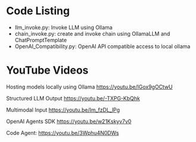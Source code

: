 # Code Listing

- llm_invoke.py: Invoke LLM using Ollama
- chain_invoke.py: create and invoke chain using OllamaLLM and ChatPromptTemplate
- OpenAI_Compatibility.py: OpenAI API compatible access to local ollama

# YouTube Videos

Hosting models locally using Ollama https://youtu.be/IGox9gOCtwU

Structured LLM Output https://youtu.be/-TXPG-KbQhk

Multimodal Input https://youtu.be/Im_fzDL_lPg

OpenAI Agents SDK https://youtu.be/w21Kskyv7v0

Code Agent: https://youtu.be/3Wphu4N0DWs

